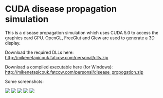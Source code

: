 CUDA disease propagation simulation
===================================

This is a disease propagation simulation which uses CUDA 5.0 to access the graphics card GPU. OpenGL, FreeGlut and Glew are used to generate a 3D display.

Download the required DLLs here: http://mikenetapicouk.fatcow.com/personal/dlls.zip

Download a compiled executable here (for Windows): http://mikenetapicouk.fatcow.com/personal/disease_propogation.zip

Some screenshots:

![](http://mikenetapicouk.fatcow.com/personal/just_started.png)
![](http://mikenetapicouk.fatcow.com/personal/infection_radius.png)
![](http://mikenetapicouk.fatcow.com/personal/alot_of_actors.png)
![](http://mikenetapicouk.fatcow.com/personal/alot_of_actors_finished_1.png)
![](http://mikenetapicouk.fatcow.com/personal/alot_of_actors_finished_2.png)
